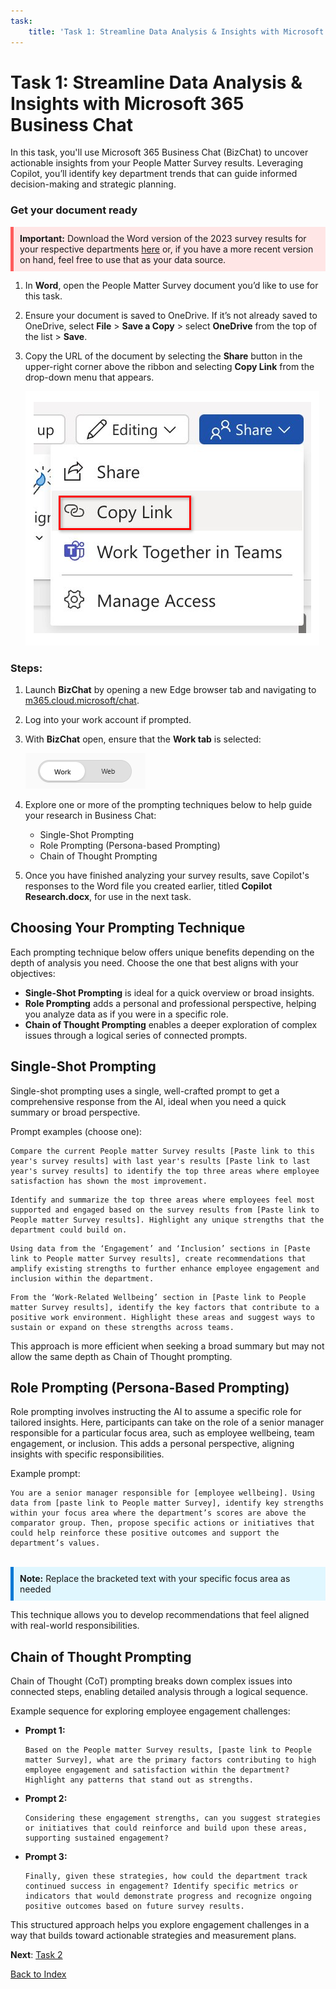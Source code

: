 ```yaml
---
task:
    title: 'Task 1: Streamline Data Analysis & Insights with Microsoft 365 Business Chat'
---
```


# Task 1: Streamline Data Analysis & Insights with Microsoft 365 Business Chat

In this task, you'll use Microsoft 365 Business Chat (BizChat) to uncover actionable insights from your People Matter Survey results. Leveraging Copilot, you’ll identify key department trends that can guide informed decision-making and strategic planning.

### Get your document ready

<div style="background-color: #ffe6e6; padding: 10px; border-left: 5px solid #ff5c5c;"> <strong>Important:</strong> Download the Word version of the 2023 survey results for your respective departments <a href="https://vpsc.vic.gov.au/workforce-data-state-of-the-public-sector/data-sets-and-results/people-matter-survey-2023-results-by-organisation/" target="_blank">here</a> or, if you have a more recent version on hand, feel free to use that as your data source. </div> 

1. In **Word**, open the People Matter Survey document you’d like to use for this task.
1. Ensure your document is saved to OneDrive. If it’s not already saved to OneDrive, select **File** > **Save a Copy** > select **OneDrive** from the top of the list > **Save**.

1. Copy the URL of the document by selecting the **Share** button in the upper-right corner above the ribbon and selecting **Copy Link** from the drop-down menu that appears.

    ![Screenshot showing the Share menu and the Copy Link option highlighted.](../Media/share-menu-with-copy-link.png)

### Steps:

1. Launch **BizChat** by opening a new Edge browser tab and navigating to <a href="https://m365.cloud.microsoft/chat" target="_blank">m365.cloud.microsoft/chat</a>.

1. Log into your work account if prompted.

1. With **BizChat** open, ensure that the **Work tab** is selected:

    ![Screenshot showing web tab in BizChat.](../Media/work-tab.png)

1. Explore one or more of the prompting techniques below to help guide your research in Business Chat:

    - Single-Shot Prompting
    - Role Prompting (Persona-based Prompting)
    - Chain of Thought Prompting

1. Once you have finished analyzing your survey results, save Copilot's responses to the Word file you created earlier, titled **Copilot Research.docx**, for use in the next task.

## Choosing Your Prompting Technique

Each prompting technique below offers unique benefits depending on the depth of analysis you need. Choose the one that best aligns with your objectives:

- **Single-Shot Prompting** is ideal for a quick overview or broad insights.
- **Role Prompting** adds a personal and professional perspective, helping you analyze data as if you were in a specific role.
- **Chain of Thought Prompting** enables a deeper exploration of complex issues through a logical series of connected prompts.


## Single-Shot Prompting

Single-shot prompting uses a single, well-crafted prompt to get a comprehensive response from the AI, ideal when you need a quick summary or broad perspective.

Prompt examples (choose one):

```text
Compare the current People matter Survey results [Paste link to this year's survey results] with last year's results [Paste link to last year's survey results] to identify the top three areas where employee satisfaction has shown the most improvement. 
```

```text
Identify and summarize the top three areas where employees feel most supported and engaged based on the survey results from [Paste link to People matter Survey results]. Highlight any unique strengths that the department could build on.
```

```text
Using data from the ‘Engagement’ and ‘Inclusion’ sections in [Paste link to People matter Survey results], create recommendations that amplify existing strengths to further enhance employee engagement and inclusion within the department.
```

```text
From the ‘Work-Related Wellbeing’ section in [Paste link to People matter Survey results], identify the key factors that contribute to a positive work environment. Highlight these areas and suggest ways to sustain or expand on these strengths across teams.
```

This approach is more efficient when seeking a broad summary but may not allow the same depth as Chain of Thought prompting.

## Role Prompting (Persona-Based Prompting)

Role prompting involves instructing the AI to assume a specific role for tailored insights. Here, participants can take on the role of a senior manager responsible for a particular focus area, such as employee wellbeing, team engagement, or inclusion. This adds a personal perspective, aligning insights with specific responsibilities.

Example prompt:

```text
You are a senior manager responsible for [employee wellbeing]. Using data from [paste link to People matter Survey], identify key strengths within your focus area where the department’s scores are above the comparator group. Then, propose specific actions or initiatives that could help reinforce these positive outcomes and support the department’s values.
```
<br> 
<div style="background-color: #e0f7ff; padding: 10px; border-left: 5px solid #0078D4;"> <strong>Note:</strong> Replace the bracketed text with your specific focus area as needed </div>

This technique allows you to develop recommendations that feel aligned with real-world responsibilities.

## Chain of Thought Prompting

Chain of Thought (CoT) prompting breaks down complex issues into connected steps, enabling detailed analysis through a logical sequence.

Example sequence for exploring employee engagement challenges:

- **Prompt 1:**

    ```text
   Based on the People matter Survey results, [paste link to People matter Survey], what are the primary factors contributing to high employee engagement and satisfaction within the department? Highlight any patterns that stand out as strengths.

    ```

- **Prompt 2:**

    ```text
    Considering these engagement strengths, can you suggest strategies or initiatives that could reinforce and build upon these areas, supporting sustained engagement?
    ```

- **Prompt 3:**

    ```text
    Finally, given these strategies, how could the department track continued success in engagement? Identify specific metrics or indicators that would demonstrate progress and recognize ongoing positive outcomes based on future survey results.
    ```

This structured approach helps you explore engagement challenges in a way that builds toward actionable strategies and measurement plans.

**Next**: [Task 2](https://microsoftlearning.github.io/Microsoft-365-Copilot-Immersion-Experience/Instructions/Labs/PubSec/Task_2.html)

[Back to Index](https://microsoftlearning.github.io/Microsoft-365-Copilot-Immersion-Experience/)
